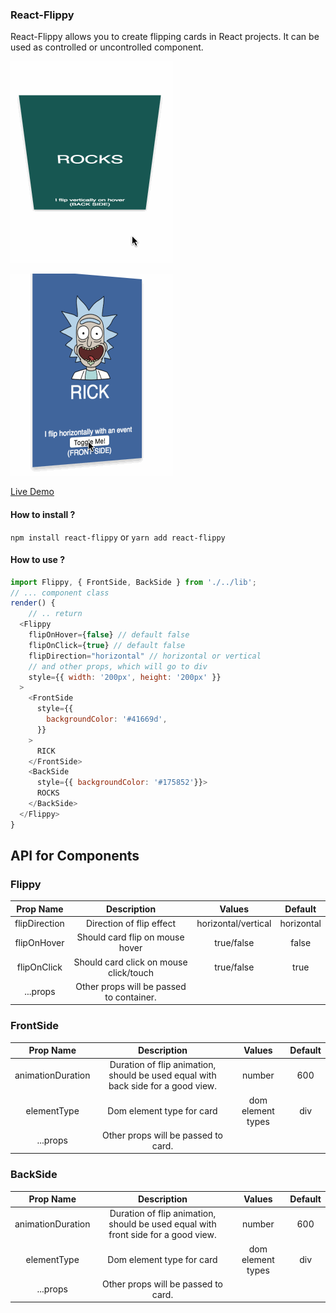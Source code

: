 ### React-Flippy


React-Flippy allows you to create flipping cards in React projects. 
It can be used as controlled or uncontrolled component.

![Vertical](hover_flippy.gif)

![Horizontal](toggle_flippy.gif)


[Live Demo](http://flippy.sbaydin.com "Live Demo")


#### How to install ?

`npm install react-flippy` or `yarn add react-flippy`

#### How to use ?

```javascript
import Flippy, { FrontSide, BackSide } from './../lib';
// ... component class
render() {
	// .. return
  <Flippy
    flipOnHover={false} // default false
    flipOnClick={true} // default false
    flipDirection="horizontal" // horizontal or vertical
    // and other props, which will go to div
    style={{ width: '200px', height: '200px' }}
  >
    <FrontSide
      style={{
        backgroundColor: '#41669d',
      }}
    >
      RICK
    </FrontSide>
    <BackSide
      style={{ backgroundColor: '#175852'}}>
      ROCKS
    </BackSide>
  </Flippy>
}
```

## API for Components

### Flippy
| Prop Name | Description   | Values  | Default   |
| :------------: | :------------: | :------------: | :------------: |
|  flipDirection | Direction of flip effect  |  horizontal/vertical | horizontal|
|  flipOnHover | Should card flip on mouse hover  |  true/false  |  false  |
|  flipOnClick   | Should card click on mouse click/touch  | true/false   | true  |
| ...props   | Other props will be passed to container.  |   |   |


### FrontSide

| Prop Name | Description   | Values  | Default   |
| :------------: | :------------: | :------------: | :------------: |
|  animationDuration | Duration of flip animation, should be used equal with back side for a good view.  |  number | 600 |
|  elementType | Dom element type for card  | dom element types  |  div  |
| ...props   | Other props will be passed to card.  |   |   |


### BackSide

| Prop Name | Description   | Values  | Default   |
| :------------: | :------------: | :------------: | :------------: |
|  animationDuration | Duration of flip animation, should be used equal with front side for a good view.  |  number | 600 |
|  elementType | Dom element type for card  | dom element types  |  div  |
| ...props   | Other props will be passed to card.  |   |   |


